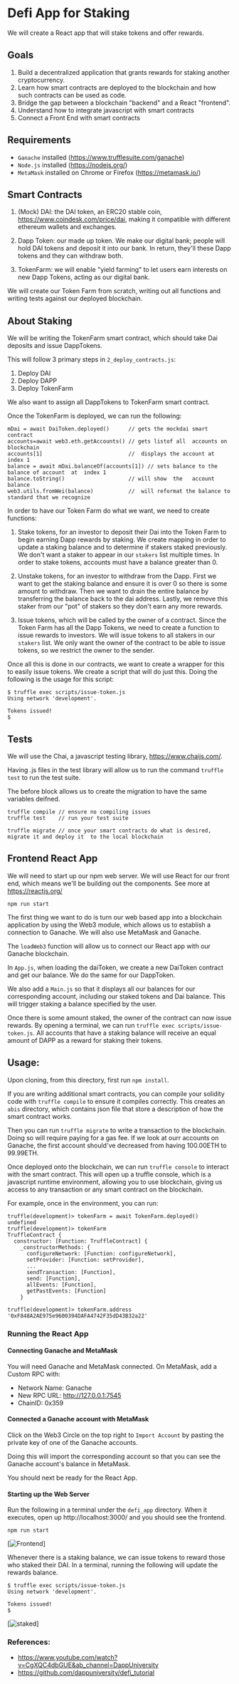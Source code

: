 # Defi App for Staking

We will create a React app that will stake tokens and offer rewards.

## Goals
1. Build a decentralized application that grants rewards for staking another cryptocurrency.
2. Learn how smart contracts are deployed to the blockchain and how such contracts can be used as code.
3. Bridge the gap between a blockchain "backend" and a React "frontend".
4. Understand how to integrate javascript with smart contracts
5. Connect a Front End with smart contracts

## Requirements
- `Ganache` installed (https://www.trufflesuite.com/ganache)
- `Node.js` installed (https://nodejs.org/)
- `MetaMask` installed on Chrome or Firefox (https://metamask.io/)


## Smart Contracts

1. (Mock) DAI: the DAI token, an ERC20 stable coin, https://www.coindesk.com/price/dai, making it compatible with different ethereum wallets and exchanges.

2. Dapp Token: our made up token. We make our digital bank; people will hold DAI tokens and deposit it into our bank. In return, they'll these Dapp tokens and they can withdraw both.

3. TokenFarm: we will enable "yield farming" to let users earn  interests on new Dapp Tokens, acting as our digital bank.

We will create our Token Farm from scratch, writing out all functions and writing tests against our deployed blockchain.

## About Staking

We will be writing the TokenFarm smart contract, which should take Dai deposits and issue DappTokens.

This will follow 3 primary steps in `2_deploy_contracts.js`:

1. Deploy DAI
2. Deploy DAPP
3. Deploy TokenFarm

We also want to assign all DappTokens to TokenFarm smart contract.

Once the TokenFarm is deployed, we can run the following:
```
mDai = await DaiToken.deployed()      // gets the mockdai smart  contract
accounts=await web3.eth.getAccounts() // gets listof all  accounts on blockchain
accounts[1]                           //  displays the account at  index 1
balance = await mDai.balanceOf(accounts[1]) // sets balance to the balance of account  at  index 1
balance.toString()                    // will show  the   account  balance
web3.utils.fromWei(balance)           //  will reformat the balance to standard that we recognize
```

In order to have our Token Farm do what we want, we need to create functions:

1. Stake tokens, for an investor to deposit their Dai into the Token Farm to begin earning Dapp rewards by staking.
We create mapping in order to update a staking balance and to determine if stakers staked previously. We don't want a staker to appear in our `stakers` list  multiple times. In order to stake tokens, accounts must have a balance greater  than 0.

2. Unstake tokens, for an investor to withdraw from the Dapp. First we  want to get the staking balance and ensure it is over 0 so there is some amount to withdraw. Then we want to drain the entire balance by transferring the balance back to  the dai address. Lastly, we remove this staker from our "pot" of stakers so  they don't earn any more rewards.

3. Issue tokens, which will be called by the owner of a contract. Since the Token Farm has all the Dapp Tokens, we need to create a function to issue rewards to investors. We will issue tokens to all stakers in our `stakers` list. We only want the owner of the contract to be  able to issue tokens, so we restrict the owner  to the  sender.   

Once all this is done in our contracts, we want to create a wrapper for this to easily issue tokens. We create a script that will do just this. Doing the following is the usage for this script:
```
$ truffle exec scripts/issue-token.js
Using network 'development'.

Tokens issued!
$
````


## Tests

We will  use the Chai, a javascript testing library,  https://www.chaijs.com/.

Having .js files in the test library will allow us to run the command `truffle test` to  run the  test  suite.

The before block allows us to create the migration to have the same variables deifned.

```
truffle compile // ensure no compiling issues
truffle test    // run your test suite

truffle migrate // once your smart contracts do what is desired, migrate it and deploy it  to the local blockchain
```


## Frontend React App

We will need to start up our npm web server. We will use React for our front end, which means we'll be building out the components. See more at https://reactjs.org/

```
npm run start
```

The first thing  we want to do is turn our web based app into a blockchain application by using the Web3 module, which allows us to establish a connection to Ganache.  We will also use MetaMask and Ganache.

The  `loadWeb3` function will allow us to connect our React app with  our Ganache  blockchain.

In `App.js`, when loading the daiToken, we create a new DaiToken contract and get our balance. We do the same for our DappToken.

We also add a `Main.js` so that it displays all our balances for our corresponding account, including our staked tokens and Dai balance. This will trigger staking a balance specified by the user.

Once there is some amount staked, the owner of the contract can now issue rewards. By opening a terminal, we can run `truffle exec scripts/issue-token.js`. All accounts that have a staking balance will receive an equal amount of DAPP as a reward for staking their tokens.

## Usage:
Upon cloning, from this directory, first run `npm install`.

If you are writing additional smart contracts, you can compile your solidity code with `truffle compile` to ensure it compiles correctly. This creates an `abis` directory, which contains json file that store a description of how the smart contract works.

Then you can run `truffle migrate` to write a transaction to the blockchain. Doing so will require paying for a gas fee. If we look at ourr accounts on Ganache, the first account should've decreased from having 100.00ETH to 99.99ETH.

Once deployed onto the blockchain, we can run `truffle console` to interact with the smart contract. This will open up a truffle console, which is a javascript runtime environment, allowing you to use blockchain, giving us access to any transaction or any smart contract on the blockchain.

For example, once in the environment, you can run:

```
truffle(development)> tokenFarm = await TokenFarm.deployed()
undefined
truffle(development)> tokenFarm
TruffleContract {
  constructor: [Function: TruffleContract] {
    _constructorMethods: {
      configureNetwork: [Function: configureNetwork],
      setProvider: [Function: setProvider],
      ...
      sendTransaction: [Function],
      send: [Function],
      allEvents: [Function],
      getPastEvents: [Function]
    }

truffle(development)> tokenFarm.address
'0xF848A2AE975e9600394DAFA4742F35dD43B32a22'
```

### Running the React App

#### Connecting Ganache and MetaMask
You will need Ganache and MetaMask connected. On MetaMask, add a Custom RPC with:
- Network Name: Ganache
- New RPC URL: http://127.0.0.1:7545
- ChainID: 0x359

#### Connected a Ganache account with MetaMask
Click on the Web3  Circle on the top right to `Import Account` by pasting the private key of one of the Ganache accounts.

Doing this will import the corresponding account so that you can see the  Ganache account's balance in MetaMask.

You should next be ready for the React App.

#### Starting up the Web Server
Run the following in a terminal under the `defi_app` directory. When it executes, open up http://localhost:3000/ and you should see the frontend.

```
npm run start
```

[![Frontend](./screenshots/frontend)]

Whenever there is a staking balance, we can issue tokens to reward  those who staked their DAI. In a terminal, running the following will update the rewards balance.
```
$ truffle exec scripts/issue-token.js
Using network 'development'.

Tokens issued!
$
````

[![staked](./screenshots/staked)]



### References:
- https://www.youtube.com/watch?v=CgXQC4dbGUE&ab_channel=DappUniversity
- https://github.com/dappuniversity/defi_tutorial
